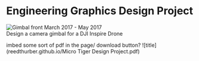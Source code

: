 <!--- 
Structure: 
Brief Synopsis of the project
link to original document
Problem definition
conceptual analysis
system overview
link t
-->
<!--- Introduction -->
# Engineering Graphics Design Project

![Gimbal front](gimbal_photos/RenderFront.JPG)
March 2017 - May 2017  
Design a camera gimbal for a DJI Inspire Drone
      
imbed some sort of pdf in the page/ download button?
![title](reedthurber.github.io/Micro Tiger Design Project.pdf)


<!---
refer

ence videos
Riding in Zermat 
https://www.youtube.com/watch?v=tF70v_3s12Q
Ride the Wave 

https://www.youtube.com/watch?v=Tk5uosFseE4
Introducing the Inspire 1 

https://www.youtube.com/watch?v=ZnJcZfsVLAQ
Behind the DJI Inspire 1 Gimbal 

https://www.youtube.com/watch?v=6YolFYsVrMI
Jello Effect 

https://www.youtube.com/watch?v=HYpuScaSc80


## Functional Requirements:

- The gimbal must have at least two (2) axis of rotation(roll and pitch) with a goal of having three (3) axis of rotation (roll, pitch, and yaw)

- The mass of the gimbal should not significantly affect flight times

- One end of the gimbal must be able to attach to the 3D Printable DJI Inspire 1 drone’s “Gimbal Frame”, as shown in figure 2, with a goal of this attachment being quick release in nature

- The other end of the gimbal must be able to attach to a GoPro Hero 4 Session with a goal of this attachment being quick release in nature

- The camera’s FOV must not be blocked by any part of the drone while facing forward in flight

- The gimbal must have the means be able to mechanically press the start/stop recording button on the GoPro Hero 4 Session

- The lowest portion of the camera/gimbal must be at least 15mm from the ground when the drone is on a flat surface

- The gimbal must use actuators that are common to remote control vehicles

- The other end of the gimbal must be able to attach to a GoPro Hero 4 Session, with a goal of this attachment being quick release in nature

- The camera’s FOV must not be blocked by any part of the drone while facing forward in fligh

- The gimbal must have the means be able to mechanically press the start/stop recording button on the GoPro Hero 4 Session

- The lowest portion of the camera/gimbal must be at least 15mm from the ground when the drone is on a flat surface 

-->
<!---
I don't think functional requirements are going to be necessary
-->
